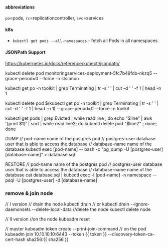 #### abbreviations
`po`=pods, `rc`=replicationcontroller, `svc`=services
#### k8s
- `kubectl get pods --all-namespaces` - fetch all Pods in all namespaces
#### JSONPath Support
https://kubernetes.io/docs/reference/kubectl/jsonpath/


kubectl delete pod monitoringservices-deployment-5fc7b49fdb-nkzq5  --grace-period=0 --force -n stscmon


kubectl get po -n toolkit | grep Terminating | tr -s ' ' | cut -d ' ' -f 1 | head -n 1

kubectl delete pod $(kubectl get po -n toolkit | grep Terminating | tr -s ' ' | cut -d ' ' -f 1 | head -n 1)  --grace-period=0 --force -n toolkit

kubectl get pods | grep Evicted | while read line ; do echo "$line" | awk '{print $1}' | sort | while read line2; do kubectl delete pod "$line2" ; done; done


DUMP
// pod-name         name of the postgres pod
// postgres-user    database user that is able to access the database
// database-name    name of the database
kubectl exec [pod-name] -- bash -c "pg_dump -U [postgres-user] [database-name]" > database.sql

RESTORE
// pod-name         name of the postgres pod
// postgres-user    database user that is able to access the database
// database-name    name of the database
cat database.sql | kubectl exec -i [pod-name] -n namespace -- psql -U [postgres-user] -d [database-name]

### remove & join node
// I version
// drain the node
kubectl drain <node-name>
// or
kubectl drain <node-name> --ignore-daemonsets --delete-local-data
//delete the node
kubectl delete node <node-name>

// II version
//on the node
kubeadm reset

// master
kubeadm token create --print-join-command
// on the pod
kubeadm join 10.10.10.10:6443 --token {{ token }}     --discovery-token-ca-cert-hash sha256:{{ sha256 }}
